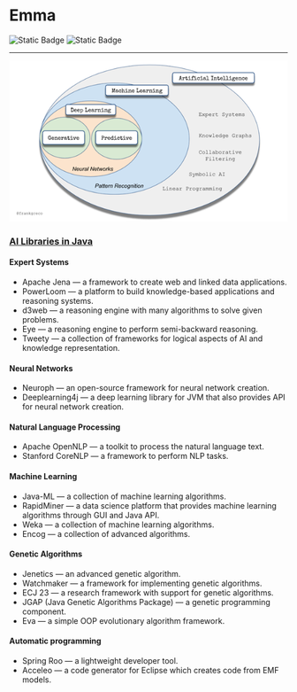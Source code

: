 # Emma

![Static Badge](https://img.shields.io/badge/Project-InProgress-green)
![Static Badge](https://img.shields.io/badge/version-0.0.1-blue)

____

![Alt text](src/main/resources/diagram.png)

### [AI Libraries in Java](https://bayramblog.medium.com/artificial-intelligence-with-java-programming-812b8adb1620)

#### Expert Systems
* Apache Jena — a framework to create web and linked data applications.
* PowerLoom — a platform to build knowledge-based applications and reasoning systems.
* d3web — a reasoning engine with many algorithms to solve given problems.
* Eye — a reasoning engine to perform semi-backward reasoning.
* Tweety — a collection of frameworks for logical aspects of AI and knowledge representation.

#### Neural Networks
* Neuroph — an open-source framework for neural network creation.
* Deeplearning4j — a deep learning library for JVM that also provides API for neural network creation.

#### Natural Language Processing
* Apache OpenNLP — a toolkit to process the natural language text.
* Stanford CoreNLP — a framework to perform NLP tasks.

#### Machine Learning
* Java-ML — a collection of machine learning algorithms.
* RapidMiner — a data science platform that provides machine learning algorithms through GUI and Java API.
* Weka — a collection of machine learning algorithms.
* Encog — a collection of advanced algorithms.

#### Genetic Algorithms
* Jenetics — an advanced genetic algorithm.
* Watchmaker — a framework for implementing genetic algorithms.
* ECJ 23 — a research framework with support for genetic algorithms.
* JGAP (Java Genetic Algorithms Package) — a genetic programming component.
* Eva — a simple OOP evolutionary algorithm framework.

#### Automatic programming
* Spring Roo — a lightweight developer tool.
* Acceleo — a code generator for Eclipse which creates code from EMF models.
